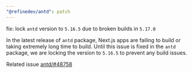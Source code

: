 ```yaml
---
"@refinedev/antd": patch
---
```


fix: lock `antd` version to `5.16.5` due to broken builds in `5.17.0`

In the latest release of `antd` package, Next.js apps are failing to build or taking extremely long time to build. Until this issue is fixed in the `antd` package, we are locking the version to `5.16.5` to prevent any build issues.

Related issue [antd/#48758](https://github.com/ant-design/ant-design/issues/48758)

